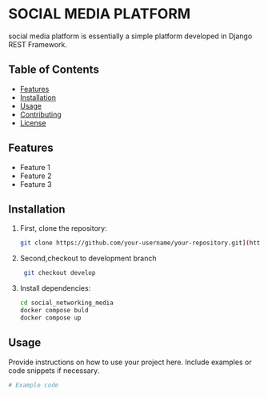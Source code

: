# SOCIAL MEDIA PLATFORM

social media platform is essentially a simple platform developed in Django REST Framework.

## Table of Contents

- [Features](#features)
- [Installation](#installation)
- [Usage](#usage)
- [Contributing](#contributing)
- [License](#license)

## Features

- Feature 1
- Feature 2
- Feature 3

## Installation

1. First, clone the repository:

    ```bash
    git clone https://github.com/your-username/your-repository.git](https://github.com/sayenvv/social-media-platform.git
    ```
2. Second,checkout to development branch
   ```bash
    git checkout develop
    ```

2. Install dependencies:

    ```bash
    cd social_networking_media
    docker compose buld
    docker compose up
    ```

## Usage

Provide instructions on how to use your project here. Include examples or code snippets if necessary.

```python
# Example code

